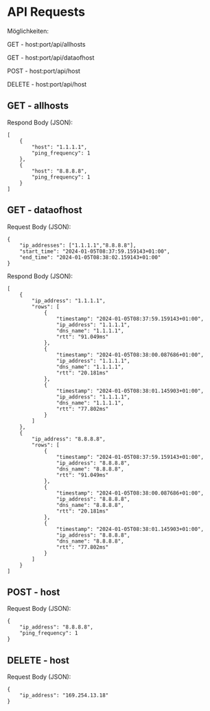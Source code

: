 # API Requests
Möglichkeiten:

  GET - host:port/api/allhosts
  
  GET - host:port/api/dataofhost

  POST - host:port/api/host

  DELETE - host:port/api/host

## GET - allhosts
Respond Body (JSON):
```
[
    {
        "host": "1.1.1.1",
        "ping_frequency": 1
    },
    {
        "host": "8.8.8.8",
        "ping_frequency": 1
    }
]
```

## GET - dataofhost
Request Body (JSON):
```
{
	"ip_addresses": ["1.1.1.1","8.8.8.8"],
	"start_time": "2024-01-05T08:37:59.159143+01:00",
	"end_time": "2024-01-05T08:38:02.159143+01:00"
}
```
Respond Body (JSON):
```
[
    {
        "ip_address": "1.1.1.1",
        "rows": [
            {
                "timestamp": "2024-01-05T08:37:59.159143+01:00",
                "ip_address": "1.1.1.1",
                "dns_name": "1.1.1.1",
                "rtt": "91.049ms"
            },
            {
                "timestamp": "2024-01-05T08:38:00.087686+01:00",
                "ip_address": "1.1.1.1",
                "dns_name": "1.1.1.1",
                "rtt": "20.181ms"
            },
            {
                "timestamp": "2024-01-05T08:38:01.145903+01:00",
                "ip_address": "1.1.1.1",
                "dns_name": "1.1.1.1",
                "rtt": "77.802ms"
            }
        ]
    },
    {
        "ip_address": "8.8.8.8",
        "rows": [
            {
                "timestamp": "2024-01-05T08:37:59.159143+01:00",
                "ip_address": "8.8.8.8",
                "dns_name": "8.8.8.8",
                "rtt": "91.049ms"
            },
            {
                "timestamp": "2024-01-05T08:38:00.087686+01:00",
                "ip_address": "8.8.8.8",
                "dns_name": "8.8.8.8",
                "rtt": "20.181ms"
            },
            {
                "timestamp": "2024-01-05T08:38:01.145903+01:00",
                "ip_address": "8.8.8.8",
                "dns_name": "8.8.8.8",
                "rtt": "77.802ms"
            }
        ]
    }
]
```
## POST - host
Request Body (JSON):
```
{
	"ip_address": "8.8.8.8",
	"ping_frequency": 1
}
```

## DELETE - host
Request Body (JSON):
```
{
	"ip_address": "169.254.13.18"
}
```
